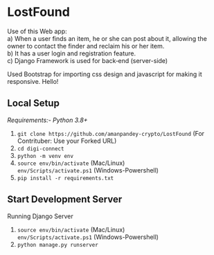 # LostFound
Use of this Web app: <br>
a) When a user finds an item, he or she can post about
it, allowing the owner to contact the finder and
reclaim his or her item.<br>
b) It has a user login and registration feature.<br>
c) Django Framework is used for back‐end (server-side)
       
Used Bootstrap for importing css design and javascript for making it responsive.
Hello!


**Local Setup**
---
*Requirements:- Python 3.8+*<br>
1) `git clone https://github.com/amanpandey-crypto/LostFound`
(For Contrituber: Use your Forked URL)
2) `cd digi-connect`
3) `python -m venv env`
4) `source env/bin/activate` (Mac/Linux)<br>
   `env/Scripts/activate.ps1` (Windows-Powershell)
5) `pip install -r requirements.txt`

Start Development Server<br>
---
Running Django Server
1) `source env/bin/activate` (Mac/Linux)<br>
   `env/Scripts/activate.ps1` (Windows-Powershell)
2) `python manage.py runserver`
